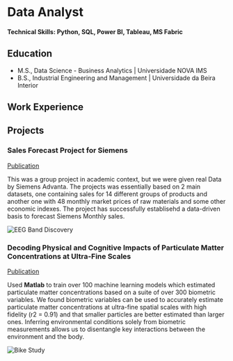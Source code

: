 # Data Analyst

#### Technical Skills: Python, SQL, Power BI, Tableau, MS Fabric

## Education								       		
- M.S., Data Science - Business Analytics	| Universidade NOVA IMS  			        		
- B.S., Industrial Engineering and Management | Universidade da Beira Interior

## Work Experience

## Projects
### Sales Forecast Project for Siemens
[Publication](https://www.mdpi.com/1424-8220/22/8/3048)

This was a group project in academic context, but we were given real Data by Siemens Advanta. The projects was essentially based on 2 main datasets, one containing sales for 14 different groups of products and another one with 48 monthly market prices of raw materials and some other economic indexes. The project has successfully establisehd a data-driven basis to forecast Siemens Monthly sales.

![EEG Band Discovery](/assets/img/eeg_band_discovery.jpeg)

### Decoding Physical and Cognitive Impacts of Particulate Matter Concentrations at Ultra-Fine Scales
[Publication](https://www.mdpi.com/1424-8220/22/11/4240)

Used **Matlab** to train over 100 machine learning models which estimated particulate matter concentrations based on a suite of over 300 biometric variables. We found biometric variables can be used to accurately estimate particulate matter concentrations at ultra-fine spatial scales with high fidelity (r2 = 0.91) and that smaller particles are better estimated than larger ones. Inferring environmental conditions solely from biometric measurements allows us to disentangle key interactions between the environment and the body.

![Bike Study](/assets/img/bike_study.jpeg)
